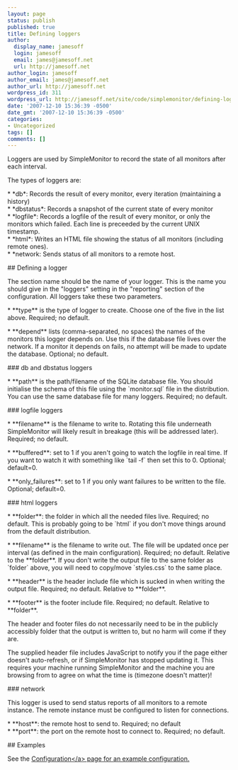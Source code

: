 ```yaml
---
layout: page
status: publish
published: true
title: Defining loggers
author:
  display_name: jamesoff
  login: jamesoff
  email: james@jamesoff.net
  url: http://jamesoff.net
author_login: jamesoff
author_email: james@jamesoff.net
author_url: http://jamesoff.net
wordpress_id: 311
wordpress_url: http://jamesoff.net/site/code/simplemonitor/defining-loggers/
date: '2007-12-10 15:36:39 -0500'
date_gmt: '2007-12-10 15:36:39 -0500'
categories:
- Uncategorized
tags: []
comments: []
---
```

<p>Loggers are used by SimpleMonitor to record the state of all monitors after each interval.</p>
<p>The types of loggers are:</p>
<p> * *db*: Records the result of every monitor, every iteration (maintaining a history)<br />
 * *dbstatus*: Records a snapshot of the current state of every monitor<br />
 * *logfile*: Records a logfile of the result of every monitor, or only the monitors which failed. Each line is preceeded by the current UNIX timestamp.<br />
 * *html*: Writes an HTML file showing the status of all monitors (including remote ones).<br />
 * *network: Sends status of all monitors to a remote host.</p>
<p>## Defining a logger</p>
<p>The section name should be the name of your logger. This is the name you should give in the "loggers" setting in the "reporting" section of the configuration. All loggers take these two parameters.</p>
<p> * **type** is the type of logger to create. Choose one of the five in the list above. Required; no default.</p>
<p> * **depend** lists (comma-separated, no spaces) the names of the monitors this logger depends on. Use this if the database file lives over the network. If a monitor it depends on fails, no attempt will be made to update the database. Optional; no default.</p>
<p>### db and dbstatus loggers</p>
<p> * **path** is the path&#47;filename of the SQLite database file. You should initialise the schema of this file using the `monitor.sql` file in the distribution. You can use the same database file for many loggers. Required; no default.</p>
<p>### logfile loggers</p>
<p> * **filename** is the filename to write to. Rotating this file underneath SimpleMonitor will likely result in breakage (this will be addressed later). Required; no default.</p>
<p> * **buffered**: set to 1 if you aren't going to watch the logfile in real time. If you want to watch it with something like `tail -f` then set this to 0. Optional; default=0.</p>
<p> * **only_failures**: set to 1 if you only want failures to be written to the file. Optional; default=0.</p>
<p>### html loggers</p>
<p> * **folder**: the folder in which all the needed files live. Required; no default. This is probably going to be `html` if you don't move things around from the default distribution.</p>
<p> * **filename** is the filename to write out. The file will be updated once per interval (as defined in the main configuration). Required; no default. Relative to the **folder**. If you don't write the output file to the same folder as `folder` above, you will need to copy&#47;move `styles.css` to the same place.</p>
<p> * **header** is the header include file which is sucked in when writing the output file. Required; no default. Relative to **folder**.</p>
<p> * **footer** is the footer include file. Required; no default. Relative to **folder**.</p>
<p>The header and footer files do not necessarily need to be in the publicly accessibly folder that the output is written to, but no harm will come if they are.</p>
<p>The supplied header file includes JavaScript to notify you if the page either doesn't auto-refresh, or if SimpleMonitor has stopped updating it. This requires your machine running SimpleMonitor and the machine you are browsing from to agree on what the time is (timezone doesn't matter)!</p>
<p>### network</p>
<p>This logger is used to send status reports of all monitors to a remote instance. The remote instance must be configured to listen for connections.</p>
<p> * **host**: the remote host to send to. Required; no default<br />
 * **port**: the port on the remote host to connect to. Required; no default.</p>
<p>## Examples</p>
<p>See the <a href="..">Configuration<&#47;a> page for an example configuration.</p>
